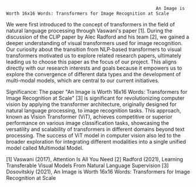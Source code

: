                                                              An Image is Worth 16x16 Words: Transformers for Image Recognition at Scale


We were first introduced to the concept of transformers in the field of natural language processing through Vaswani's paper [1]. During the discussion of the CLIP paper by Alec Radford and his team [2], we gained a deeper understanding of visual transformers used for image recognition. Our curiosity about the transition from NLP-based transformers to visual transformers motivated us to explore related research papers, ultimately leading us to choose this paper as the focus of our project. This aligns directly with our research interests and goals because it empowers us to explore the convergence of different data types and the development of multi-modal models, which are central to our current initiatives.

Significance: The paper "An Image is Worth 16x16 Words: Transformers for Image Recognition at Scale" [3] is significant for revolutionizing computer vision by applying the transformer architecture, originally designed for natural language processing, to image recognition tasks. This approach, known as Vision Transformer (ViT), achieves competitive or superior performance on various image classification tasks, showcasing the versatility and scalability of transformers in different domains beyond text processing. The success of ViT model in computer vision also led to the broader exploration for integrating different modalities into a single unified model called Multimodal Model.


[1] Vaswani (2017), Attention Is All You Need
[2] Radford (2021), Learning Transferable Visual Models From Natural Language Supervision
[3] Dosovitskiy (2021), An Image is Worth 16x16 Words: Transformers for Image Recognition at Scale
